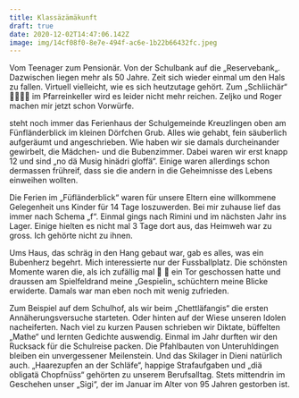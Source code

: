 ```yaml
---
title: Klassäzämäkunft
draft: true
date: 2020-12-02T14:47:06.142Z
image: img/14cf08f0-8e7e-494f-ac6e-1b22b66432fc.jpeg
---
```

Vom Teenager zum Pensionär. Von der Schulbank auf die „Reservebank„. Dazwischen liegen mehr als 50 Jahre. Zeit sich wieder einmal um den Hals zu fallen. Virtuell vielleicht, wie es sich heutzutage gehört. Zum „Schliichär“ 💃🏽🕺🏾 im Pfarreinkeller wird es leider nicht mehr reichen. Zeljko und Roger machen mir jetzt schon Vorwürfe.

steht noch immer das Ferienhaus der Schulgemeinde Kreuzlingen oben am Fünfländerblick im kleinen Dörfchen Grub. Alles wie gehabt, fein säuberlich aufgeräumt und angeschrieben. Wie haben wir sie damals durcheinander gewirbelt, die Mädchen- und die Bubenzimmer. Dabei waren wir erst knapp 12 und sind „no dä Musig hinädri gloffä“. Einige waren      allerdings schon dermassen frühreif, dass sie die andern in die Geheimnisse des Lebens einweihen wollten.

Die Ferien im „Füfländerblick“ waren für unsere Eltern eine willkommene Gelegenheit uns Kinder für 14 Tage loszuwerden. Bei mir zuhause lief das immer nach Schema „f“. Einmal gings nach Rimini und im nächsten Jahr ins Lager. Einige hielten es nicht mal 3 Tage dort aus, das Heimweh war zu gross. Ich gehörte nicht zu ihnen.

Ums Haus, das schräg in den Hang gebaut war, gab es alles, was ein Bubenherz begehrt. Mich interessierte nur der Fussballplatz. Die schönsten Momente waren die, als ich zufällig mal 🙈 🤫 ein Tor geschossen hatte und draussen am Spielfeldrand meine „Gespielin„ schüchtern meine Blicke erwiderte. Damals war man eben noch mit wenig zufrieden.

Zum Beispiel auf dem Schulhof, als wir beim „Chettläfangis“ die ersten Annäherungsversuche starteten. Oder hinten auf der Wiese unseren Idolen nacheiferten. Nach viel zu kurzen Pausen schrieben wir Diktate, büffelten „Mathe“ und lernten Gedichte auswendig. Einmal im Jahr durften wir den Rucksack für die Schulreise packen. Die Pfahlbauten von Unteruhldingen bleiben ein unvergessener Meilenstein. Und das Skilager in Dieni natürlich auch. „Haarezupfen an der Schläfe“, happige Strafaufgaben und „diä obligatä Chopfnüss“ gehörten zu unserem Berufsalltag. Stets mittendrin im Geschehen unser „Sigi“, der im Januar im Alter von 95 Jahren gestorben ist.